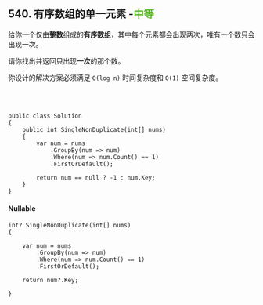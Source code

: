 ## 540. 有序数组的单一元素 -<font color=#5AB726>中等</font>

给你一个仅由**整数**组成的**有序数组**，其中每个元素都会出现两次，唯有一个数只会出现一次。

请你找出并返回只出现**一次**的那个数。

你设计的解决方案必须满足 `O(log n)` 时间复杂度和 `O(1)` 空间复杂度。

<br>

<br>


```CSharp
public class Solution 
{
    public int SingleNonDuplicate(int[] nums) 
    {
        var num = nums
            .GroupBy(num => num)
            .Where(num => num.Count() == 1)
            .FirstOrDefault();

        return num == null ? -1 : num.Key;
    }
}
```

#### Nullable

```CSharp
int? SingleNonDuplicate(int[] nums)
{

    var num = nums
        .GroupBy(num => num)
        .Where(num => num.Count() == 1)
        .FirstOrDefault();

    return num?.Key;

}
```
